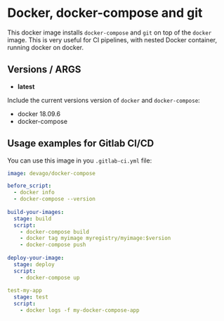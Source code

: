 # Docker, docker-compose and git

This docker image installs `docker-compose` and `git` on top of the `docker` image. This is very useful for CI pipelines, with nested Docker container, running docker on docker.

## Versions / ARGS
- **latest**

Include the current versions version of `docker` and `docker-compose`:
- docker 18.09.6
- docker-compose

## Usage examples for Gitlab CI/CD

You can use this image in you `.gitlab-ci.yml` file:

```` yml
image: devago/docker-compose

before_script:
  - docker info
  - docker-compose --version
  
build-your-images:
  stage: build
  script:
    - docker-compose build
    - docker tag myimage myregistry/myimage:$version
    - docker-compose push
    
deploy-your-image:
  stage: deploy
  script:
    - docker-compose up
    
test-my-app
  stage: test
  script:
    - docker logs -f my-docker-compose-app
````
